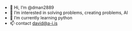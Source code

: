 - 👋 Hi, I’m @dman2889
- 👀 I’m interested in solving problems, creating problems, AI
- 🌱 I’m currently learning python
- 📫 contact david@a-i.is

<!---
dman2889/dman2889 is a ✨ special ✨ repository because its `README.md` (this file) appears on your GitHub profile.
You can click the Preview link to take a look at your changes.
--->
